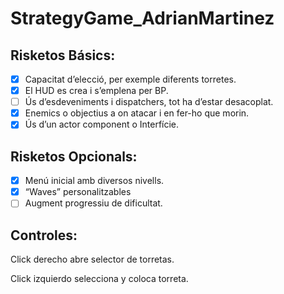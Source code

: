 # StrategyGame_AdrianMartinez
## Risketos Básics:
- [x] Capacitat d’elecció, per exemple diferents torretes.
- [x] El HUD es crea i s’emplena per BP.
- [ ] Ús d’esdeveniments i dispatchers, tot ha d’estar desacoplat.
- [x] Enemics o objectius a on atacar i en fer-ho que morin.
- [x] Ús d’un actor component o Interfície.

## Risketos Opcionals:
- [x] Menú inicial amb diversos nivells.
- [x] “Waves” personalitzables
- [ ] Augment progressiu de dificultat.

## Controles:
Click derecho abre selector de torretas.

Click izquierdo selecciona y coloca torreta.
